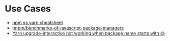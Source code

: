 # Use Cases

- [npm vs yarn cheatsheet](https://shift.infinite.red/npm-vs-yarn-cheat-sheet-8755b092e5cc)
- [pnpm/benchmarks-of-javascript-package-managers](https://github.com/pnpm/benchmarks-of-javascript-package-managers)
- [Yarn upgrade-interactive not working when package name starts with @](https://github.com/yarnpkg/yarn/issues/6727)

